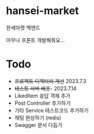 # hansei-market

한세마켓 백엔드

아무나 프론트 개발해줘요...


# Todo
- ~~프로젝트 디렉터리 개선~~ 2023.7.3
- ~~테스트 서버 배포~~- 2023.7.14
- LikedItem 응답 객체 추가
- Post Controller 추가하기
- 기타 Service 테스트코드 추가하기
- 채팅 완성하기 (redis)
- Swagger 문서 다듬기
